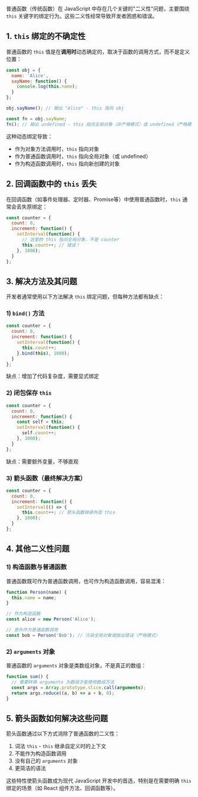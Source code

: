 
普通函数（传统函数）在 JavaScript 中存在几个关键的"二义性"问题，主要围绕 `this` 关键字的绑定行为。这些二义性经常导致开发者困惑和错误。

## 1. `this` 绑定的不确定性

普通函数的 `this` 值是在**调用时**动态确定的，取决于函数的调用方式，而不是定义位置：

```javascript
const obj = {
  name: 'Alice',
  sayName: function() {
    console.log(this.name);
  }
};

obj.sayName(); // 输出 "Alice" - this 指向 obj

const fn = obj.sayName;
fn(); // 输出 undefined - this 指向全局对象（非严格模式）或 undefined（严格模式）
```

这种动态绑定导致：
- 作为对象方法调用时，`this` 指向对象
- 作为普通函数调用时，`this` 指向全局对象（或 undefined）
- 作为构造函数调用时，`this` 指向新创建的对象

## 2. 回调函数中的 `this` 丢失

在回调函数（如事件处理器、定时器、Promise等）中使用普通函数时，`this` 通常会丢失原绑定：

```javascript
const counter = {
  count: 0,
  increment: function() {
    setInterval(function() {
      // 这里的 this 指向全局对象，不是 counter
      this.count++; // 错误！
    }, 1000);
  }
};
```

## 3. 解决方法及其问题

开发者通常使用以下方法解决 `this` 绑定问题，但每种方法都有缺点：

### 1) `bind()` 方法
```javascript
const counter = {
  count: 0,
  increment: function() {
    setInterval(function() {
      this.count++;
    }.bind(this), 1000);
  }
};
```
缺点：增加了代码复杂度，需要显式绑定

### 2) 闭包保存 `this`
```javascript
const counter = {
  count: 0,
  increment: function() {
    const self = this;
    setInterval(function() {
      self.count++;
    }, 1000);
  }
};
```
缺点：需要额外变量，不够直观

### 3) 箭头函数（最终解决方案）
```javascript
const counter = {
  count: 0,
  increment: function() {
    setInterval(() => {
      this.count++; // 箭头函数继承外层 this
    }, 1000);
  }
};
```

## 4. 其他二义性问题

### 1) 构造函数与普通函数
普通函数既可作为普通函数调用，也可作为构造函数调用，容易混淆：

```javascript
function Person(name) {
  this.name = name;
}

// 作为构造函数
const alice = new Person('Alice');

// 意外作为普通函数调用
const bob = Person('Bob'); // 污染全局对象或抛出错误（严格模式）
```

### 2) `arguments` 对象
普通函数的 `arguments` 对象是类数组对象，不是真正的数组：

```javascript
function sum() {
  // 需要转换 arguments 为数组才能使用数组方法
  const args = Array.prototype.slice.call(arguments);
  return args.reduce((a, b) => a + b, 0);
}
```

## 5. 箭头函数如何解决这些问题

箭头函数通过以下方式消除了普通函数的二义性：
1. 词法 `this` - `this` 继承自定义时的上下文
2. 不能作为构造函数调用
3. 没有自己的 `arguments` 对象
4. 更简洁的语法

这些特性使箭头函数成为现代 JavaScript 开发中的首选，特别是在需要明确 `this` 绑定的场景（如 React 组件方法、回调函数等）。
